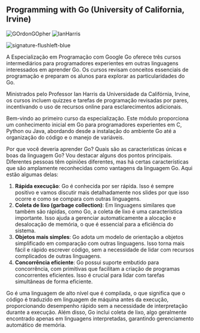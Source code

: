 ## Programming with Go (University of California, Irvine)

![GOrdonGOpher](https://github.com/user-attachments/assets/7049ed9e-a6d8-4c1e-b083-7a24e0eb5759) ![IanHarris](https://github.com/user-attachments/assets/d2bdc37e-d93a-4238-8d59-8110145d4ead)

![signature-flushleft-blue](https://github.com/user-attachments/assets/23663961-7ea7-461e-b69a-31f0eeb5c70b)


A Especialização em Programação com Google Go oferece três cursos intermediários para programadores experientes em outras linguagens interessados em aprender Go. Os cursos revisam conceitos essenciais de programação e preparam os alunos para explorar as particularidades do Go.

Ministrados pelo Professor Ian Harris da Universidade da Califórnia, Irvine, os cursos incluem quizzes e tarefas de programação revisadas por pares, incentivando o uso de recursos online para esclarecimentos adicionais.

Bem-vindo ao primeiro curso da especialização. Este módulo proporciona um conhecimento inicial em Go para programadores experientes em C, Python ou Java, abordando desde a instalação do ambiente Go até a organização do código e o manejo de variáveis.

Por que você deveria aprender Go? Quais são as características únicas e boas da linguagem Go? Vou destacar alguns dos pontos principais. Diferentes pessoas têm opiniões diferentes, mas há certas características que são amplamente reconhecidas como vantagens da linguagem Go. Aqui estão algumas delas:

1. **Rápida execução**: Go é conhecida por ser rápida. Isso é sempre positivo e vamos discutir mais detalhadamente nos slides por que isso ocorre e como se compara com outras linguagens.
2. **Coleta de lixo (garbage collection)**: Em linguagens similares que também são rápidas, como Go, a coleta de lixo é uma característica importante. Isso ajuda a gerenciar automaticamente a alocação e desalocação de memória, o que é essencial para a eficiência do sistema.
3. **Objetos mais simples**: Go adota um modelo de orientação a objetos simplificado em comparação com outras linguagens. Isso torna mais fácil e rápido escrever código, sem a necessidade de lidar com recursos complicados de outras linguagens.
4. **Concorrência eficiente**: Go possui suporte embutido para concorrência, com primitivas que facilitam a criação de programas concorrentes eficientes. Isso é crucial para lidar com tarefas simultâneas de forma eficiente.

Go é uma linguagem de alto nível que é compilada, o que significa que o código é traduzido em linguagem de máquina antes da execução, proporcionando desempenho rápido sem a necessidade de interpretação durante a execução. Além disso, Go inclui coleta de lixo, algo geralmente encontrado apenas em linguagens interpretadas, garantindo gerenciamento automático de memória.
